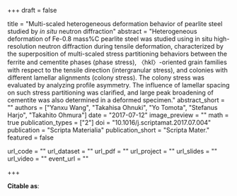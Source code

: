 +++
draft = false

title = "Multi-scaled heterogeneous deformation behavior of pearlite steel studied by *in situ* neutron diffraction"
abstract = "Heterogeneous deformation of Fe-0.8 mass%C pearlite steel was studied using in situ high-resolution neutron diffraction during tensile deformation, characterized by the superposition of multi-scaled stress partitioning behaviors between the ferrite and cementite phases (phase stress), 〈hkl〉-oriented grain families with respect to the tensile direction (intergranular stress), and colonies with different lamellar alignments (colony stress). The colony stress was evaluated by analyzing profile asymmetry. The influence of lamellar spacing on such stress partitioning was clarified, and large peak broadening of cementite was also determined in a deformed specimen."
abstract_short = ""
authors = ["Yanxu Wang", "Takahisa Ohnuki", "Yo Tomota", "Stefanus Harjo", "Takahito Ohmura"]
date = "2017-07-12"
image_preview = ""
math = true
publication_types = ["2"]
doi = "10.1016/j.scriptamat.2017.07.004"
publication = "Scripta Materialia"
publication_short = "Scripta Mater."
featured = false

url_code = ""
url_dataset = ""
url_pdf = ""
url_project = ""
url_slides = ""
url_video = ""
event_url = ""

+++

**Citable as**:

